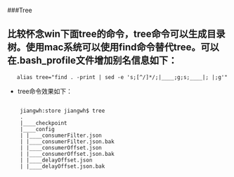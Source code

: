 ###Tree
## 比较怀念win下面tree的命令，tree命令可以生成目录树。使用mac系统可以使用find命令替代tree。可以在.bash_profile文件增加别名信息如下： 
```
   alias tree="find . -print | sed -e 's;[^/]*/;|____;g;s;____|; |;g'"
```

 * tree命令效果如下： 
```

	jiangwh:store jiangwh$ tree
	.
	|____checkpoint
	|____config
	| |____consumerFilter.json
	| |____consumerFilter.json.bak
	| |____consumerOffset.json
	| |____consumerOffset.json.bak
	| |____delayOffset.json
	| |____delayOffset.json.bak	
